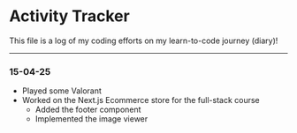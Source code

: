 # Activity Tracker

This file is a log of my coding efforts on my learn-to-code journey (diary)!

---

### 15-04-25

- Played some Valorant
- Worked on the Next.js Ecommerce store for the full-stack course
  - Added the footer component
  - Implemented the image viewer
